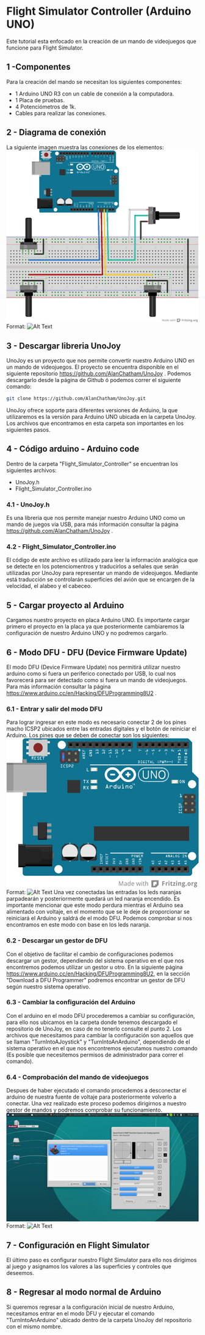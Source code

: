 # Flight Simulator Controller (Arduino UNO)
Este tutorial esta enfocado en la creación de un mando de videojuegos que funcione para Flight Simulator.

## 1 -Componentes
Para la creación del mando se necesitan los siguientes componentes:
- 1 Arduino UNO R3 con un cable de conexión a la computadora.
- 1 Placa de pruebas.
- 4 Potenciómetros de 1k.
- Cables para realizar las conexiones.

## 2 - Diagrama de conexión
La siguiente imagen muestra las conexiones de los elementos:
![Diagrama de conexión](./diagrama.png)
Format: ![Alt Text](url)

## 3 - Descargar libreria UnoJoy
UnoJoy es un proyecto que nos permite convertir nuestro Arduino UNO en un mando de videojuegos. El proyecto se encuentra disponible en el siguiente repositorio https://github.com/AlanChatham/UnoJoy . Podemos descargarlo desde la página de Github ó podemos correr el siguiente comando:
```bash
git clone https://github.com/AlanChatham/UnoJoy.git
```
UnoJoy ofrece soporte para diferentes versiones de Arduino, la que utilizaremos es la versión para Arduino UNO ubicada en la carpeta UnoJoy. Los archivos que encontramos en esta carpeta son importantes en los siguientes pasos.

## 4 - Código arduino - Arduino code
Dentro de la carpeta "Flight_Simulator_Controller" se encuentran los siguientes archivos:
- UnoJoy.h
- Flight_Simulator_Controller.ino

### 4.1 - UnoJoy.h
Es una libreria que nos permite manejar nuestro Arduino UNO como un mando de juegos via USB, para más información consultar la página https://github.com/AlanChatham/UnoJoy .

### 4.2 - Flight_Simulator_Controller.ino
El código de este archivo es utilizado para leer la información analógica que se detecte en los potenciomentros y traducirlos a señales que serán utilizadas por UnoJoy para representar un mando de videojuegos. Mediante está traducción se controlarán superficies del avión que se encargen de la velocidad, el alabeo y el cabeceo. 

## 5 - Cargar proyecto al Arduino
Cargamos nuestro proyecto en placa Arduino UNO. Es importante cargar primero el proyecto en la placa ya que posteriormente cambiaremos la configuración de nuestro Arduino UNO y no podremos cargarlo.

## 6 - Modo DFU - DFU (Device Firmware Update)
El modo DFU (Device Firmware Update) nos permitirá utilizar nuestro arduino como si fuera un periferico conectado por USB, lo cual nos favorecerá para ser detectado como si fuera un mando de videojuegos. Para más información consultar la página https://www.arduino.cc/en/Hacking/DFUProgramming8U2 .

### 6.1 - Entrar y salir del modo DFU
Para lograr ingresar en este modo es necesario conectar 2 de los pines macho ICSP2 ubicados entre las entradas digitales y el botón de reiniciar el Arduino. Los pines que se deben de conectar son los siguientes:
![Pines DFU](./pines_dfu.png)
Format: ![Alt Text](url)
Una vez conectadas las entradas los leds naranjas parpadearán y posteriormente quedará un led naranja encendido. Es importante mencionar que este modo perdura mientras el Arduino sea alimentado con voltaje, en el momento que se le deje de proporcionar se reiniciará el Arduino y saldrá de el modo DFU. Podemos comprobar si nos encontramos en este modo con base en los leds naranja. 

### 6.2 - Descargar un gestor de DFU
Con el objetivo de facilitar el cambio de configuraciones podemos descargar un gestor, dependiendo del sistema operativo en el que nos encontremos podemos utilizar un gestor u otro. En la siguiente página https://www.arduino.cc/en/Hacking/DFUProgramming8U2, en la sección "Download a DFU Programmer" podremos encontrar un gestor de DFU según nuestro sistema operativo. 

### 6.3 - Cambiar la configuración del Arduino
Con el arduino en el modo DFU procederemos a cambiar su configuración, para ello nos ubicamos en la carpeta donde tenemos descargado el repositorio de UnoJoy, en caso de no tenerlo consulte el punto 2. Los archivos que necesitamos para cambiar la configuración son aquellos que se llaman "TurnIntoAJoystick" y "TurnIntoAnArduino", dependiendo de el sistema operativo en el que nos encontremos ejecutamos nuestro comando (Es posible que necesitemos permisos de administrador para correr el comando).

### 6.4 - Comprobación del mando de videojuegos
Despues de haber ejecutado el comando procedemos a desconectar el arduino de nuestra fuente de voltaje para posteriormente volverlo a conectar. Una vez realizado este proceso podemos dirigirnos a nuestro gestor de mandos y podremos comprobar su funcionamiento.
![Comprobación](./comprobacion.png)
Format: ![Alt Text](url)

## 7 - Configuración en Flight Simulator
El último paso es configurar nuestro Flight Simulator para ello nos dirigimos al juego y asignamos los valores a las superficies y controles que deseemos. 

## 8 - Regresar al modo normal de Arduino
Si queremos regresar a la configuración inicial de nuestro Arduino, necesitamos entrar en el modo DFU y ejecutar el comando "TurnIntoAnArduino" ubicado dentro de la carpeta UnoJoy del repositorio con el mismo nombre.
